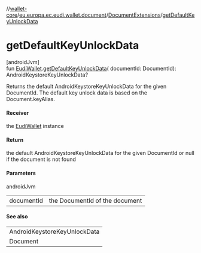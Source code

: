//[wallet-core](../../../index.md)/[eu.europa.ec.eudi.wallet.document](../index.md)/[DocumentExtensions](index.md)/[getDefaultKeyUnlockData](get-default-key-unlock-data.md)

# getDefaultKeyUnlockData

[androidJvm]\
fun [EudiWallet](../../eu.europa.ec.eudi.wallet/-eudi-wallet/index.md).[getDefaultKeyUnlockData](get-default-key-unlock-data.md)(
documentId: DocumentId): AndroidKeystoreKeyUnlockData?

Returns the default AndroidKeystoreKeyUnlockData for the given DocumentId. The default key unlock
data is based on the Document.keyAlias.

#### Receiver

the [EudiWallet](../../eu.europa.ec.eudi.wallet/-eudi-wallet/index.md) instance

#### Return

the default AndroidKeystoreKeyUnlockData for the given DocumentId or null if the document is not
found

#### Parameters

androidJvm

|            |                                |
|------------|--------------------------------|
| documentId | the DocumentId of the document |

#### See also

|                              |
|------------------------------|
| AndroidKeystoreKeyUnlockData |
| Document                     |
